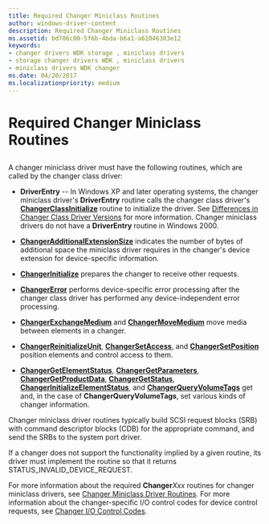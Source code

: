 ```yaml
---
title: Required Changer Miniclass Routines
author: windows-driver-content
description: Required Changer Miniclass Routines
ms.assetid: bd706c00-5f6b-4bda-b6a1-a61046303e12
keywords:
- changer drivers WDK storage , miniclass drivers
- storage changer drivers WDK , miniclass drivers
- miniclass drivers WDK changer
ms.date: 04/20/2017
ms.localizationpriority: medium
---
```


# Required Changer Miniclass Routines


## <span id="ddk_required_changer_miniclass_routines_kg"></span><span id="DDK_REQUIRED_CHANGER_MINICLASS_ROUTINES_KG"></span>


A changer miniclass driver must have the following routines, which are called by the changer class driver:

-   **DriverEntry** -- In Windows XP and later operating systems, the changer miniclass driver's **DriverEntry** routine calls the changer class driver's [**ChangerClassInitialize**](https://msdn.microsoft.com/library/windows/hardware/ff551413) routine to initialize the driver. See [Differences in Changer Class Driver Versions](differences-in-changer-class-driver-versions.md) for more information. Changer miniclass drivers do not have a **DriverEntry** routine in Windows 2000.

-   [**ChangerAdditionalExtensionSize**](https://msdn.microsoft.com/library/windows/hardware/ff551400) indicates the number of bytes of additional space the miniclass driver requires in the changer's device extension for device-specific information.

-   [**ChangerInitialize**](https://msdn.microsoft.com/library/windows/hardware/ff551431) prepares the changer to receive other requests.

-   [**ChangerError**](https://msdn.microsoft.com/library/windows/hardware/ff551418) performs device-specific error processing after the changer class driver has performed any device-independent error processing.

-   [**ChangerExchangeMedium**](https://msdn.microsoft.com/library/windows/hardware/ff551421) and [**ChangerMoveMedium**](https://msdn.microsoft.com/library/windows/hardware/ff551436) move media between elements in a changer.

-   [**ChangerReinitializeUnit**](https://msdn.microsoft.com/library/windows/hardware/ff551443), [**ChangerSetAccess**](https://msdn.microsoft.com/library/windows/hardware/ff551447), and [**ChangerSetPosition**](https://msdn.microsoft.com/library/windows/hardware/ff551449) position elements and control access to them.

-   [**ChangerGetElementStatus**](https://msdn.microsoft.com/library/windows/hardware/ff551424), [**ChangerGetParameters**](https://msdn.microsoft.com/library/windows/hardware/ff551425), [**ChangerGetProductData**](https://msdn.microsoft.com/library/windows/hardware/ff551427), [**ChangerGetStatus**](https://msdn.microsoft.com/library/windows/hardware/ff551429), [**ChangerInitializeElementStatus**](https://msdn.microsoft.com/library/windows/hardware/ff551433), and [**ChangerQueryVolumeTags**](https://msdn.microsoft.com/library/windows/hardware/ff551440) get and, in the case of **ChangerQueryVolumeTags**, set various kinds of changer information.

Changer miniclass driver routines typically build SCSI request blocks (SRB) with command descriptor blocks (CDB) for the appropriate command, and send the SRBs to the system port driver.

If a changer does not support the functionality implied by a given routine, its driver must implement the routine so that it returns STATUS\_INVALID\_DEVICE\_REQUEST.

For more information about the required **Changer***Xxx* routines for changer miniclass drivers, see [Changer Miniclass Driver Routines](https://msdn.microsoft.com/library/windows/hardware/ff551472). For more information about the changer-specific I/O control codes for device control requests, see [Changer I/O Control Codes](https://msdn.microsoft.com/library/windows/hardware/ff551469).

 

 




